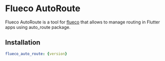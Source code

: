 # Flueco AutoRoute

 Flueco AutoRoute is a tool for [flueco](https://github.com/flutter-ecosystem/flueco) that allows to manage routing in Flutter apps using auto_route package.

## Installation

 ```yaml
flueco_auto_route: {version}
```
